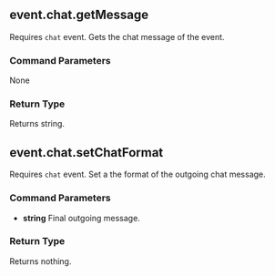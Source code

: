 ## event.chat.getMessage
Requires `chat` event.
Gets the chat message of the event.
### Command Parameters
None
### Return Type
Returns string.

## event.chat.setChatFormat
Requires `chat` event.
Set a the format of the outgoing chat message.
### Command Parameters
- **string** Final outgoing message.
### Return Type
Returns nothing.

